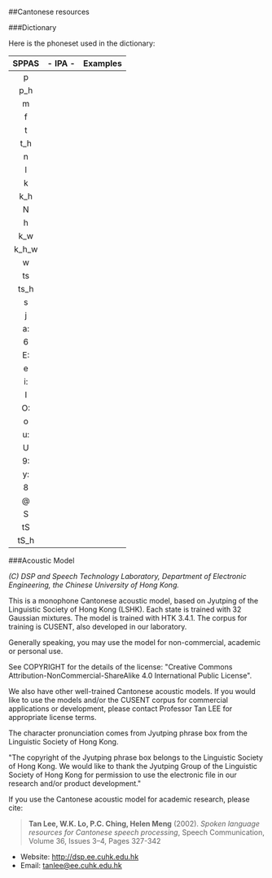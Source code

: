 ##Cantonese resources


###Dictionary

Here is the phoneset used in the dictionary: 

| SPPAS  | - IPA - | Examples           |
|:------:|:-------:|:-------------------| 
|   p    |  | |
|   p_h  |  | |
|   m    |  | |
|   f    |  | |
|   t    |  | |
|   t_h  |  | |
|   n    |  | | 
|   l    |  |  |
|   k    |  |  |
|   k_h  |  |  |
|   N    |  |  |
|   h    |  |  |
|   k_w  |  |  |
|   k_h_w |  |  |
|   w    |  |  |
|  ts    |  |  |
|  ts_h  |  |  |
|   s    |  |  |
|   j    |  |  |
|   a:   |  |  |
|   6    |  |  |
|   E:   |  |  |
|   e    |  |  |
|   i:   |  |  |
|   I    |  |  |
|   O:   |  |  |
|   o    |  |  |
|   u:   |  |  |
|   U    |  |  |
|   9:   |  |  |
|   y:   |  |  |
|   8    |  |  |
|   @    |  |  |
|   S    |  | |
|  tS    |  |  |
|  tS_h  |  |  |



###Acoustic Model

*(C) DSP and Speech Technology Laboratory, Department of Electronic Engineering, 
the Chinese University of Hong Kong.*

This is a monophone Cantonese acoustic model, based on Jyutping of the 
Linguistic Society of Hong Kong  (LSHK). Each state is trained with 32 
Gaussian mixtures. The model is trained with HTK 3.4.1. 
The corpus for training is CUSENT, also developed in our laboratory.

Generally speaking, you may use the model for non-commercial, academic or 
personal use.

See COPYRIGHT for the details of the license: 
"Creative Commons Attribution-NonCommercial-ShareAlike 4.0 International Public License".

We also have other well-trained Cantonese acoustic models. 
If you would like to use the models and/or the CUSENT corpus for commercial 
applications or development, please contact Professor Tan LEE for appropriate 
license terms.

The character pronunciation comes from Jyutping phrase box from the Linguistic 
Society of Hong Kong.

"The copyright of the Jyutping phrase box belongs to the Linguistic Society 
of Hong Kong. We would like to thank the Jyutping Group of the Linguistic 
Society of Hong Kong for permission to use the electronic file in our research 
and/or product development."

If you use the Cantonese acoustic model for academic research, please cite:

>**Tan Lee, W.K. Lo, P.C. Ching, Helen Meng** (2002).
>*Spoken language resources for Cantonese speech processing*, 
>Speech Communication, Volume 36, Issues 3–4, Pages 327-342

- Website: <http://dsp.ee.cuhk.edu.hk>
- Email: tanlee@ee.cuhk.edu.hk

